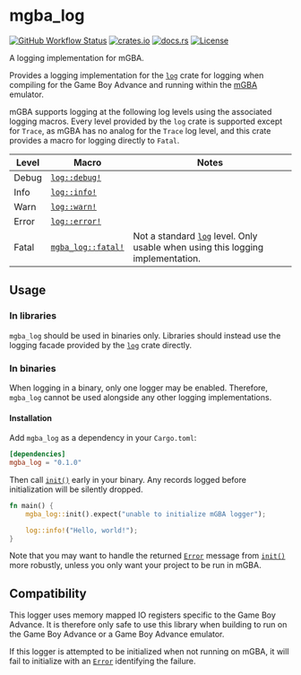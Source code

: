 # mgba_log

[![GitHub Workflow Status](https://img.shields.io/github/actions/workflow/status/Anders429/mgba_log/ci.yaml?branch=master)](https://github.com/Anders429/mgba_log/actions/workflows/ci.yaml)
[![crates.io](https://img.shields.io/crates/v/mgba_log)](https://crates.io/crates/mgba_log)
[![docs.rs](https://docs.rs/mgba_log/badge.svg)](https://docs.rs/mgba_log)
[![License](https://img.shields.io/crates/l/mgba_log)](#license)

A logging implementation for mGBA.

Provides a logging implementation for the [`log`](https://docs.rs/log/latest/log/index.html) crate for logging when compiling for the Game Boy Advance and running within the [mGBA](https://mgba.io/) emulator.

mGBA supports logging at the following log levels using the associated logging macros. Every level provided by the `log` crate is supported except for `Trace`, as mGBA has no analog for the `Trace` log level, and this crate provides a macro for logging directly to `Fatal`.

| Level | Macro                | Notes                                                                             |
| ----- | -------------------- | --------------------------------------------------------------------------------- |
| Debug | [`log::debug!`](https://docs.rs/log/latest/log/macro.debug.html)      |                                                                                   |
| Info  | [`log::info!`](https://docs.rs/log/latest/log/macro.info.html)       |                                                                                   |
| Warn  | [`log::warn!`](https://docs.rs/log/latest/log/macro.warn.html)       |                                                                                   |
| Error | [`log::error!`](https://docs.rs/log/latest/log/macro.error.html)      |                                                                                   |
| Fatal | [`mgba_log::fatal!`](https://docs.rs/mgba_log/latest/mgba_log/macro.fatal.html) | Not a standard [`log`](https://docs.rs/log/latest/log/index.html) level. Only usable when using this logging implementation. |

## Usage

### In libraries
`mgba_log` should be used in binaries only. Libraries should instead use the logging facade provided by the [`log`](https://docs.rs/log/latest/log/index.html) crate directly.

### In binaries
When logging in a binary, only one logger may be enabled. Therefore, `mgba_log` cannot be used alongside any other logging implementations.

#### Installation
Add `mgba_log` as a dependency in your `Cargo.toml`:

``` toml
[dependencies]
mgba_log = "0.1.0"
```

Then call [`init()`](https://docs.rs/mgba_log/latest/mgba_log/fn.init.html) early in your binary. Any records logged before initialization will be silently dropped.

``` rust
fn main() {
    mgba_log::init().expect("unable to initialize mGBA logger");

    log::info!("Hello, world!");
}
```

Note that you may want to handle the returned [`Error`](https://docs.rs/mgba_log/latest/mgba_log/struct.Error.html) message from [`init()`](https://docs.rs/mgba_log/latest/mgba_log/fn.init.html) more robustly, unless you only want your project to be run in mGBA.

## Compatibility
This logger uses memory mapped IO registers specific to the Game Boy Advance. It is therefore only safe to use this library when building to run on the Game Boy Advance or a Game Boy Advance emulator.

If this logger is attempted to be initialized when not running on mGBA, it will fail to initialize with an [`Error`](https://docs.rs/mgba_log/latest/mgba_log/struct.Error.html) identifying the failure.
